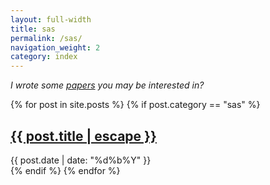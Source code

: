 ```yaml
---
layout: full-width
title: sas
permalink: /sas/
navigation_weight: 2
category: index
---
```


*I wrote some [papers](papers) you may be interested in?*

{% for post in site.posts %}
{% if post.category == "sas" %}
<div class="Y{{ post.date | date: "%Y" }} M{{ post.date | date: "%m" }}">
  <h2><a class="post-link" href="{{ post.url | relative_url }}">{{ post.title | escape }}</a></h2>
  <span class="post-meta">{{ post.date | date: "%d%b%Y" }}</span>
</div>
{% endif %}
{% endfor %}
